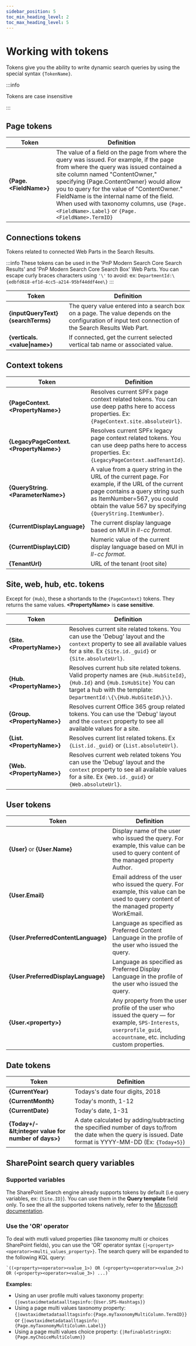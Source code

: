 ```yaml
---
sidebar_position: 5
toc_min_heading_level: 2
toc_max_heading_level: 5
---
```


# Working with tokens

Tokens give you the ability to write dynamic search queries by using the special syntax `{TokenName}`.

:::info

Tokens are case insensitive

:::

## Page tokens

|**Token**|**Definition**|
|---------|--------------|
|**\{Page.&lt;FieldName&gt;\}** | The value of a field on the page from where the query was issued. For example, if the page from where the query was issued contained a site column named "ContentOwner," specifying \{Page.ContentOwner\} would allow you to query for the value of "ContentOwner." FieldName is the internal name of the field. When used with taxonomy columns, use `{Page.<FieldName>.Label}` or `{Page.<FieldName>.TermID}` |

## Connections tokens

Tokens related to connected Web Parts in the Search Results. 

:::info
These tokens can be used in the 'PnP Modern Search Core Search Results' and 'PnP Modern Search Core Search Box' Web Parts.
You can escape curly braces characters using `'\'` to avoid: ex: `DepartmentId:\{edbfd618-ef1d-4cc5-a214-95bf44ddf4ee\}`
:::

|**Token**|**Definition**|
|-----|-----|
|**\{inputQueryText\} <br/>\{searchTerms\}**<br/> | The query value entered into a search box on a page. The value depends on the configuration of input text connection of the Search Results Web Part. <br/> |
|**\{verticals.&lt;value\|name&gt;\}** | If connected, get the current selected vertical tab name or associated value.

## Context tokens

|**Token**|**Definition**|
|-----|-----|
|**\{PageContext.&lt;PropertyName&gt;\}** | Resolves current SPFx page context related tokens. You can use deep paths here to access properties. Ex: `{PageContext.site.absoluteUrl}`. <br/>
| **\{LegacyPageContext.&lt;PropertyName&gt;\}** | Resolves current SPFx legacy page context related tokens. You can use deep paths here to access properties. Ex: `{LegacyPageContext.aadTenantId}`. <br/>
|**\{QueryString.&lt;ParameterName&gt;\}** <br/> | A value from a query string in the URL of the current page. For example, if the URL of the current page contains a query string such as ItemNumber=567, you could obtain the value 567 by specifying `{QueryString.ItemNumber}`. <br/> |
|**\{CurrentDisplayLanguage\}** <br/> |The current display language based on MUI in _ll-cc format_.  <br/> |
|**\{CurrentDisplayLCID\}**  <br/> |Numeric value of the current display language based on MUI in _ll-cc format_.  <br/> |
|**\{TenantUrl\}**  <br/> |URL of the tenant (root site)<br/> |

## Site, web, hub, etc. tokens

Except for `{Hub}`, these a shortands to the `{PageContext}` tokens. They returns the same values. **&lt;PropertyName&gt;** is **case sensitive**.

|**Token**|**Definition**|
|-----|-----|
| **\{Site.&lt;PropertyName&gt;\}**| Resolves current site related tokens. You can use the 'Debug' layout and the `context` property to see all available values for a site. Ex `{Site.id._guid}` or `{Site.absoluteUrl}`.
| **\{Hub.&lt;PropertyName&gt;\}** | Resolves current hub site related tokens. Valid property names are `{Hub.HubSiteId}`, `{Hub.Id}` and `{Hub.IsHubSite}` You can target a hub with the template: `DepartmentId:\{\{Hub.HubSiteId\}\}`.
| **\{Group.&lt;PropertyName&gt;\}** | Resolves current Office 365 group related tokens. You can use the 'Debug' layout and the `context` property to see all available values for a site.
| **\{List.&lt;PropertyName&gt;\}** | Resolves current list related tokens. Ex `{List.id._guid}` or `{List.absoluteUrl}`.
| **\{Web.&lt;PropertyName&gt;\}** | Resolves current web related tokens  You can use the 'Debug' layout and the `context` property to see all available values for a site. Ex `{Web.id._guid}` or `{Web.absoluteUrl}`.

## User tokens

|**Token**|**Definition**|
|-----|-----|
|**\{User\}** or **\{User.Name\}**  |Display name of the user who issued the query. For example, this value can be used to query content of the managed property Author.  <br/> |
|**\{User.Email\}**  |Email address of the user who issued the query. For example, this value can be used to query content of the managed property WorkEmail.  <br/> |
|**\{User.PreferredContentLanguage\}**  |Language as specified as Preferred Content Language in the profile of the user who issued the query.  <br/> |
|**\{User.PreferredDisplayLanguage\}**  |Language as specified as Preferred Display Language in the profile of the user who issued the query.  <br/> |
|**\{User.\<property\>\}** |Any property from the user profile of the user who issued the query — for example, `SPS-Interests`, `userprofile_guid`, `accountname`, etc. including custom properties.  <br/> |

## Date tokens

|**Token**|**Definition**
|-----|-----|
| **\{CurrentYear\}** |Todays's date four digits, 2018 <br/> 
| **\{CurrentMonth\}** |Today's month, 1-12 <br/> 
| **\{CurrentDate\}** |Today's date, 1-31 <br/> 
| **\{Today+/- \&lt;integer value for number of days&gt;\}**  <br/> |A date calculated by adding/subtracting the specified number of days to/from the date when the query is issued. Date format is YYYY-MM-DD (Ex: `{Today+5}`) <br/> 

## SharePoint search query variables

### Supported variables

The SharePoint Search engine already supports tokens by default (i.e query variables, ex: `{Site.ID}`). You can use them in the **Query template** field only. To see the all the supported tokens natively, refer to the [Microsoft documentation](https://docs.microsoft.com/en-us/sharepoint/technical-reference/query-variables).

### Use the 'OR' operator

To deal with mutli valued properties (like taxonomy multi or choices SharePoint fields), you can use the 'OR' operator syntax `{|<property><operator><multi_values_property>}`. The search query will be expanded to the following KQL query:

    `((<property><operator><value_1>) OR (<property><operator><value_2>) OR (<property><operator><value_3>) ...)`

**Examples:**

- Using an user profile multi values taxonomy property: `{|owstaxidmetadataalltagsinfo:{User.SPS-Hashtags}}`
- Using a page multi values taxonomy property: `{|owstaxidmetadataalltagsinfo:{Page.myTaxonomyMultiColumn.TermID}}` or `{|owstaxidmetadataalltagsinfo:{Page.myTaxonomyMultiColumn.Label}}`
- Using a page multi values choice property: `{|RefinableStringXX:{Page.myChoiceMultiColumn}}`